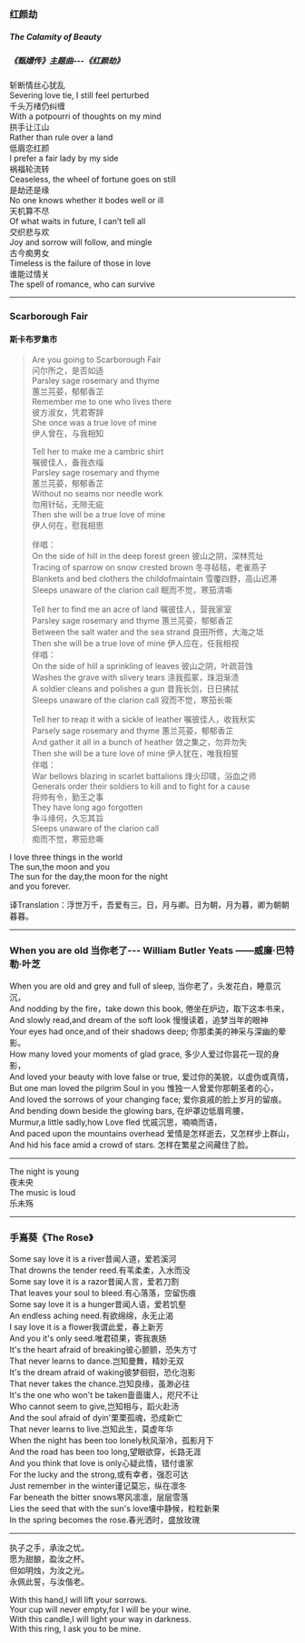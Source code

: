 ### 红颜劫
##### The Calamity of Beauty
##### 《甄嬛传》主题曲---《红颜劫》
 

斩断情丝心犹乱  
Severing love tie, I still feel perturbed  
千头万绪仍纠缠  
With a potpourri of thoughts on my mind   
拱手让江山  
Rather than rule over a land  
低眉恋红颜  
I prefer a fair lady by my side  
祸福轮流转  
Ceaseless, the wheel of fortune goes on still  
是劫还是缘  
No one knows whether it bodes well or ill  
天机算不尽  
Of what waits in future, I can’t tell all  
交织悲与欢  
Joy and sorrow will follow, and mingle  
古今痴男女  
Timeless is the failure of those in love  
谁能过情关  
The spell of romance, who can survive  


---

### Scarborough Fair
#### 斯卡布罗集市

> Are you going to Scarborough Fair   
> 问尔所之，是否如适  
> Parsley sage rosemary and thyme   
> 蕙兰芫荽，郁郁香芷  
> Remember me to one who lives there   
> 彼方淑女，凭君寄辞  
> She once was a true love of mine   
> 伊人曾在，与我相知  
>   
> Tell her to make me a cambric shirt   
> 嘱彼佳人，备我衣缁  
> Parsley sage rosemary and thyme   
> 蕙兰芫荽，郁郁香芷  
> Without no seams nor needle work   
> 勿用针砧，无隙无疵  
> Then she will be a true love of mine   
> 伊人何在，慰我相思   
>   
> 伴唱：  
> On the side of hill in the deep forest green   彼山之阴，深林荒址  
> Tracing of sparrow on snow crested brown  冬寻毡毯，老雀燕子  
> Blankets and bed clothers the childofmaintain 雪覆四野，高山迟滞  
> Sleeps unaware of the clarion call                  眠而不觉，寒笳清嘶  
>   
> Tell her to find me an acre of land                  嘱彼佳人，营我家室  
> Parsley sage rosemary and thyme                蕙兰芫荽，郁郁香芷  
> Between the salt water and the sea strand   良田所修，大海之坻  
> Then she will be a true love of mine               伊人应在，任我相视  
> 伴唱：  
> On the side of hill a sprinkling of leaves        彼山之阴，叶疏苔蚀   
> Washes the grave with slivery tears              涤我孤冢，珠泪渐渍  
> A soldier cleans and polishes a gun              昔我长剑，日日拂拭  
> Sleeps unaware of the clarion call                 寂而不觉，寒笳长嘶  
>   
> Tell her to reap it with a sickle of leather       嘱彼佳人，收我秋实  
> Parsely sage rosemary and thyme                 蕙兰芫荽，郁郁香芷    
> And gather it all in a bunch of heather           敛之集之，勿弃勿失   
> Then she will be a ture love of mine              伊人犹在，唯我相誓  
> 伴唱：  
> War bellows blazing in scarlet battalions      烽火印啸，浴血之师  
> Generals order their soldiers to kill and to fight for a cause   
> 将帅有令，勤王之事  
> They have long ago forgotten   
> 争斗缘何，久忘其旨  
> Sleeps unaware of the clarion call   
> 痴而不觉，寒笳悲嘶  



I love three things in the world    
The sun,the moon and you    
The sun for the day,the moon for the night    
and you forever.   
   
译Translation：浮世万千，吾爱有三。日，月与卿。日为朝，月为暮，卿为朝朝暮暮。   


----


### When you are old 当你老了--- William Butler Yeats ——威廉·巴特勒·叶芝  

When you are old and grey and full of sleep, 当你老了，头发花白，睡意沉沉，  
And nodding by the fire，take down this book, 倦坐在炉边，取下这本书来，  
And slowly read,and dream of the soft look 慢慢读着，追梦当年的眼神  
Your eyes had once,and of their shadows deep; 你那柔美的神采与深幽的晕影。  
How many loved your moments of glad grace, 多少人爱过你昙花一现的身影，  
And loved your beauty with love false or true, 爱过你的美貌，以虚伪或真情，  
But one man loved the pilgrim Soul in you 惟独一人曾爱你那朝圣者的心，  
And loved the sorrows of your changing face; 爱你哀戚的脸上岁月的留痕。  
And bending down beside the glowing bars, 在炉罩边低眉弯腰，  
Murmur,a little sadly,how Love fled 忧戚沉思，喃喃而语，  
And paced upon the mountains overhead 爱情是怎样逝去，又怎样步上群山，  
And hid his face amid a crowd of stars. 怎样在繁星之间藏住了脸。  


----

The night is young  
          夜未央  
The music is loud  
          乐未殇  


----




### 手嶌葵《The Rose》
Some say love it is a river昔闻人道，爱若溪河   
That drowns the tender reed.有苇柔柔，入水而没   
Some say love it is a razor昔闻人言，爱若刀割   
That leaves your soul to bleed.有心落落，空留伤痕   
Some say love it is a hunger昔闻人语，爱若饥壑   
An endless aching need.有欲绵绵，永无止渴   
I say love it is a flower我谓此爱，春上新芳   
And you it's only seed.唯君硕果，寄我衷肠   
It's the heart afraid of breaking彼心颤颤，恐失方寸   
That never learns to dance.岂知曼舞，精妙无双   
It's the dream afraid of waking彼梦徊徊，恐化泡影   
That never takes the chance.岂知良缘，虽渺必往   
It's the one who won't be taken啬啬庸人，咫尺不让   
Who cannot seem to give,岂知相与，蹈火赴汤   
And the soul afraid of dyin'栗栗孤魂，恐成新亡   
That never learns to live.岂知此生，莫虚年华   
When the night has been too lonely秋风渐冷，孤影月下   
And the road has been too long,望眼欲穿，长路无涯   
And you think that love is only心疑此情，错付谁家   
For the lucky and the strong,或有幸者，强忍可达   
Just remember in the winter谨记莫忘，纵在凛冬   
Far beneath the bitter snows寒风凛凛，层层雪落   
Lies the seed that with the sun's love壤中静候，粒粒新果   
In the spring becomes the rose.春光洒时，盛放玫瑰             



-----

执子之手，承汝之忧。  
愿为甜酿，盈汝之杯。  
但如明烛，为汝之光。  
永佩此誓，与汝偕老。  
  
With this hand,I will lift your sorrows.    
Your cup will never empty,for I will be your wine.    
With this candle,I will light your way in darkness.    
With this ring, I ask you to be mine. ​​​​  